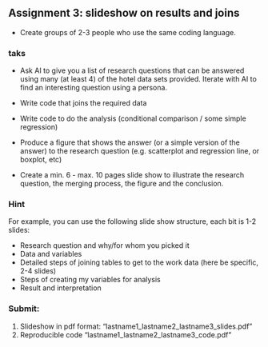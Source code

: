 ## Assignment 3: slideshow on results and joins

* Create groups of 2-3 people who use the same coding language. 

### taks
* Ask AI to give you a list of research questions that can be answered using many (at least 4) of the hotel data sets provided. Iterate with AI to find an interesting question using a persona. 

* Write code that joins the required data
* Write code to do the analysis (conditional comparison / some simple regression)

* Produce a figure that shows the answer (or a simple version of the answer) to the research question (e.g. scatterplot and regression line, or boxplot, etc)

* Create a min. 6 - max. 10 pages slide show to illustrate the research question, the merging process, the figure and the conclusion.

### Hint
For example, you can use the following slide show structure, each bit is 1-2 slides:
* Research question and why/for whom you picked it
* Data and variables
* Detailed steps of joining tables to get to the work data (here be specific, 2-4 slides)
* Steps of creating my variables for analysis
* Result and interpretation

### Submit: 
1. Slideshow in pdf format: “lastname1_lastname2_lastname3_slides.pdf”
2. Reproducible code “lastname1_lastname2_lastname3_code.pdf”

